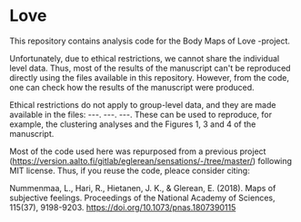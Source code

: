 # Love
This repository contains analysis code for the Body Maps of Love -project.

Unfortunately, due to ethical restrictions, we cannot share the individual level data. Thus, most of the results of the manuscript can't be reproduced directly using the files available in this repository. However, from the code, one can check how the results of the manuscript were produced. 

Ethical restrictions do not apply to group-level data, and they are made available in the files: ---. ---. ---. These can be used to reproduce, for example, the clustering analyses and the Figures 1, 3 and 4 of the manuscript.

Most of the code used here was repurposed from a previous project (https://version.aalto.fi/gitlab/eglerean/sensations/-/tree/master/) following MIT license. Thus, if you reuse the code, pleace consider citing:

Nummenmaa, L., Hari, R., Hietanen, J. K., & Glerean, E. (2018). Maps of subjective feelings. Proceedings of the National Academy of Sciences, 115(37), 9198-9203. https://doi.org/10.1073/pnas.1807390115



